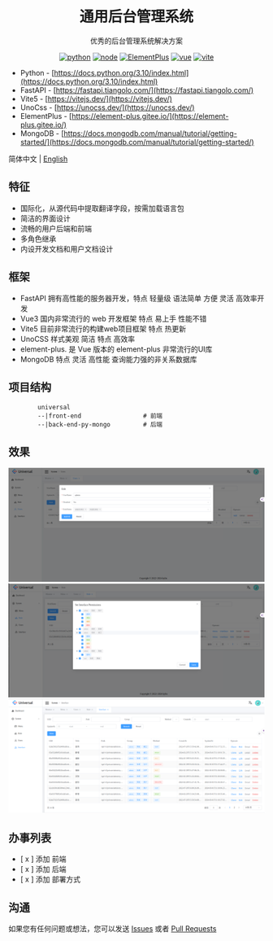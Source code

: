 <div align="center"><h1>通用后台管理系统</h1></div>

<div align="center">

优秀的后台管理系统解决方案

[![python](https://img.shields.io/badge/python-3.10.x-blue.svg?style=flat-square)](https://docs.python.org/3.10/index.html)
[![node](https://img.shields.io/badge/node-20.x.x-orange.svg?style=flat-square)](https://nodejs.org/en)
[![ElementPlus](https://img.shields.io/badge/ElementPlus-2.5.x-brightgreen.svg?style=flat-square)](https://element-plus.gitee.io/)
[![vue](https://img.shields.io/badge/vue-3.x-orange.svg?style=flat-square)](https://vuejs.org/)
[![vite](https://img.shields.io/badge/vite-5.x-orange.svg?style=flat-square)](https://2x.antdv.com/docs/vue/introduce)

</div>

- Python - [https://docs.python.org/3.10/index.html](https://docs.python.org/3.10/index.html)
- FastAPI - [https://fastapi.tiangolo.com/](https://fastapi.tiangolo.com/)
- Vite5 - [https://vitejs.dev/](https://vitejs.dev/)
- UnoCss - [https://unocss.dev/](https://unocss.dev/)
- ElementPlus - [https://element-plus.gitee.io/](https://element-plus.gitee.io/)
- MongoDB - [https://docs.mongodb.com/manual/tutorial/getting-started/](https://docs.mongodb.com/manual/tutorial/getting-started/)

 
简体中文 | [English](./README.md)

## 特征

- 国际化，从源代码中提取翻译字段，按需加载语言包
- 简洁的界面设计
- 流畅的用户后端和前端
- 多角色继承
- 内设开发文档和用户文档设计

## 框架

 - FastAPI 拥有高性能的服务器开发，特点 轻量级 语法简单 方便 灵活 高效率开发
 - Vue3 国内非常流行的 web 开发框架 特点 易上手 性能不错
 - Vite5 目前非常流行的构建web项目框架 特点 热更新
 - UnoCSS 样式美观 简洁 特点 高效率
 - element-plus. 是 Vue 版本的 element-plus 非常流行的UI库
 - MongoDB 特点 灵活 高性能 查询能力强的非关系数据库
 
## 项目结构  

```
        universal  
        --|front-end                 # 前端
        --|back-end-py-mongo         # 后端
```

## 效果
![1.png](resource/1.png)
![2.png](resource/2.png)
![3.png](resource/3.png)
## 办事列表


- [ x ] 添加 前端
- [ x ] 添加 后端
- [ x ] 添加 部署方式

## 沟通

如果您有任何问题或想法，您可以发送 [Issues]() 或者 [Pull Requests]()